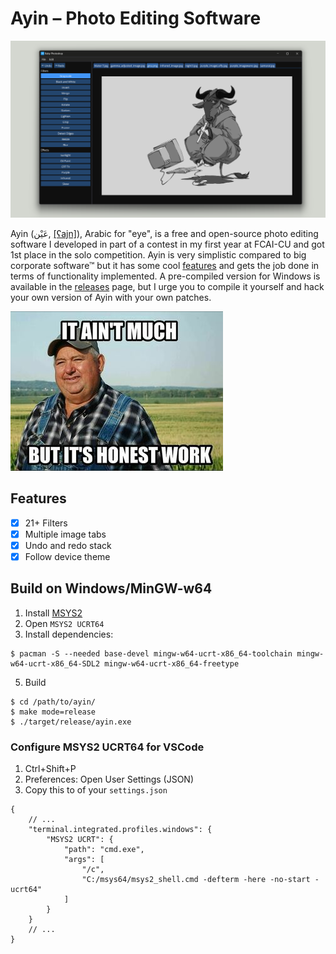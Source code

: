 # Ayin – Photo Editing Software

![Ayin interface showcase](./misc/readme/ayin.png)

Ayin (عَيْن, [\[ʕajn\]](https://en.wikipedia.org/wiki/Help:IPA/Arabic)), Arabic for "eye", is a free and open-source photo editing software I developed in part of a contest in my first year at FCAI-CU and got 1st place in the solo competition. Ayin is very simplistic compared to big corporate software™ but it has some cool [features](#features) and gets the job done in terms of functionality implemented. A pre-compiled version for Windows is available in the [releases](https://github.com/faresbakhit/ayin/releases/) page, but I urge you to compile it yourself and hack your own version of Ayin with your own patches.

![Photo of a framer with the text 'it ain't much' on top, and the text 'but it's honest work' on the bottom.](./misc/readme/honest-work.jpg)

## Features

- [x] 21+ Filters
- [x] Multiple image tabs
- [x] Undo and redo stack
- [x] Follow device theme
 
## Build on Windows/MinGW-w64

1. Install [MSYS2](https://www.msys2.org/)
2. Open `MSYS2 UCRT64`
3. Install dependencies:
```
$ pacman -S --needed base-devel mingw-w64-ucrt-x86_64-toolchain mingw-w64-ucrt-x86_64-SDL2 mingw-w64-ucrt-x86_64-freetype
```
5. Build
```
$ cd /path/to/ayin/
$ make mode=release
$ ./target/release/ayin.exe
```

### Configure MSYS2 UCRT64 for VSCode

1. Ctrl+Shift+P
2. Preferences: Open User Settings (JSON)
3. Copy this to of your `settings.json`
```jsonc
{
    // ...
    "terminal.integrated.profiles.windows": {
        "MSYS2 UCRT": {
            "path": "cmd.exe",
            "args": [
                "/c",
                "C:/msys64/msys2_shell.cmd -defterm -here -no-start -ucrt64"
            ]
        }
    }
    // ...
}
```
